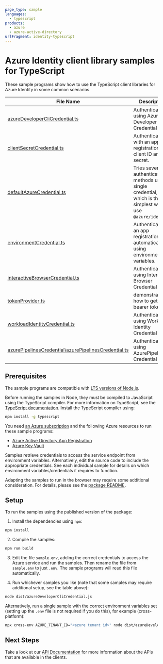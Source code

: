 ```yaml
---
page_type: sample
languages:
  - typescript
products:
  - azure
  - azure-active-directory
urlFragment: identity-typescript
---
```


# Azure Identity client library samples for TypeScript

These sample programs show how to use the TypeScript client libraries for Azure Identity in some common scenarios.

| **File Name**                                                                                             | **Description**                                                                                                     |
| --------------------------------------------------------------------------------------------------------- | ------------------------------------------------------------------------------------------------------------------- |
| [azureDeveloperCliCredential.ts][azuredeveloperclicredential]                                             | Authenticates using Azure Developer CLI Credential                                                                  |
| [clientSecretCredential.ts][clientsecretcredential]                                                       | Authenticates with an app registration’s client ID and secret.                                                      |
| [defaultAzureCredential.ts][defaultazurecredential]                                                       | Tries several authentication methods using a single credential, which is the simplest way to use `@azure/identity`. |
| [environmentCredential.ts][environmentcredential]                                                         | Authenticates as an app registration automatically using environment variables.                                     |
| [interactiveBrowserCredential.ts][interactivebrowsercredential]                                           | Authenticates using Interactive Browser Credential                                                                  |
| [tokenProvider.ts][tokenprovider]                                                                         | demonstrates how to get a bearer token.                                                                             |
| [workloadIdentityCredential.ts][workloadidentitycredential]                                               | Authenticates using Workload Identity Credential                                                                    |
| [azurePipelinesCredential\azurePipelinesCredential.ts][azurepipelinescredential_azurepipelinescredential] | Authenticates using AzurePipelines Credential                                                                       |

## Prerequisites

The sample programs are compatible with [LTS versions of Node.js](https://github.com/nodejs/release#release-schedule).

Before running the samples in Node, they must be compiled to JavaScript using the TypeScript compiler. For more information on TypeScript, see the [TypeScript documentation][typescript]. Install the TypeScript compiler using:

```bash
npm install -g typescript
```

You need [an Azure subscription][freesub] and the following Azure resources to run these sample programs:

- [Azure Active Directory App Registration][createinstance_azureactivedirectoryappregistration]
- [Azure Key Vault][createinstance_azurekeyvault]

Samples retrieve credentials to access the service endpoint from environment variables. Alternatively, edit the source code to include the appropriate credentials. See each individual sample for details on which environment variables/credentials it requires to function.

Adapting the samples to run in the browser may require some additional consideration. For details, please see the [package README][package].

## Setup

To run the samples using the published version of the package:

1. Install the dependencies using `npm`:

```bash
npm install
```

2. Compile the samples:

```bash
npm run build
```

3. Edit the file `sample.env`, adding the correct credentials to access the Azure service and run the samples. Then rename the file from `sample.env` to just `.env`. The sample programs will read this file automatically.

4. Run whichever samples you like (note that some samples may require additional setup, see the table above):

```bash
node dist/azureDeveloperCliCredential.js
```

Alternatively, run a single sample with the correct environment variables set (setting up the `.env` file is not required if you do this), for example (cross-platform):

```bash
npx cross-env AZURE_TENANT_ID="<azure tenant id>" node dist/azureDeveloperCliCredential.js
```

## Next Steps

Take a look at our [API Documentation][apiref] for more information about the APIs that are available in the clients.

[azuredeveloperclicredential]: https://github.com/Azure/azure-sdk-for-js/blob/main/sdk/identity/identity/samples/v4/typescript/src/azureDeveloperCliCredential.ts
[clientsecretcredential]: https://github.com/Azure/azure-sdk-for-js/blob/main/sdk/identity/identity/samples/v4/typescript/src/clientSecretCredential.ts
[defaultazurecredential]: https://github.com/Azure/azure-sdk-for-js/blob/main/sdk/identity/identity/samples/v4/typescript/src/defaultAzureCredential.ts
[environmentcredential]: https://github.com/Azure/azure-sdk-for-js/blob/main/sdk/identity/identity/samples/v4/typescript/src/environmentCredential.ts
[interactivebrowsercredential]: https://github.com/Azure/azure-sdk-for-js/blob/main/sdk/identity/identity/samples/v4/typescript/src/interactiveBrowserCredential.ts
[tokenprovider]: https://github.com/Azure/azure-sdk-for-js/blob/main/sdk/identity/identity/samples/v4/typescript/src/tokenProvider.ts
[workloadidentitycredential]: https://github.com/Azure/azure-sdk-for-js/blob/main/sdk/identity/identity/samples/v4/typescript/src/workloadIdentityCredential.ts
[azurepipelinescredential_azurepipelinescredential]: https://github.com/Azure/azure-sdk-for-js/blob/main/sdk/identity/identity/samples/v4/typescript/src/azurePipelinesCredential\azurePipelinesCredential.ts
[apiref]: https://docs.microsoft.com/javascript/api/@azure/identity
[freesub]: https://azure.microsoft.com/free/
[createinstance_azureactivedirectoryappregistration]: https://docs.microsoft.com/azure/active-directory/develop/quickstart-register-app
[createinstance_azurekeyvault]: https://docs.microsoft.com/azure/key-vault/quick-create-portal
[package]: https://github.com/Azure/azure-sdk-for-js/tree/main/sdk/identity/identity/README.md
[typescript]: https://www.typescriptlang.org/docs/home.html
